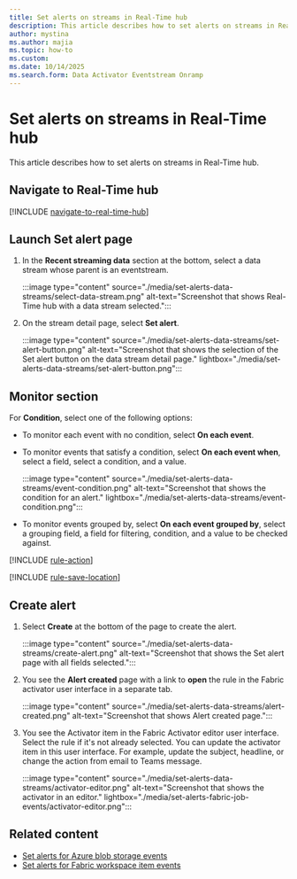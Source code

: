 ```yaml
---
title: Set alerts on streams in Real-Time hub
description: This article describes how to set alerts on streams in Real-Time hub.
author: mystina
ms.author: majia
ms.topic: how-to
ms.custom:
ms.date: 10/14/2025
ms.search.form: Data Activator Eventstream Onramp
---
```


# Set alerts on streams in Real-Time hub
This article describes how to set alerts on streams in Real-Time hub.

## Navigate to Real-Time hub

[!INCLUDE [navigate-to-real-time-hub](./includes/navigate-to-real-time-hub.md)]

## Launch Set alert page

1. In the **Recent streaming data** section at the bottom, select a data stream whose parent is an eventstream.

    :::image type="content" source="./media/set-alerts-data-streams/select-data-stream.png" alt-text="Screenshot that shows Real-Time hub with a data stream selected.":::
1. On the stream detail page, select **Set alert**. 

    :::image type="content" source="./media/set-alerts-data-streams/set-alert-button.png" alt-text="Screenshot that shows the selection of the Set alert button on the data stream detail page." lightbox="./media/set-alerts-data-streams/set-alert-button.png":::
    
## Monitor section

For **Condition**, select one of the following options:

- To monitor each event with no condition, select **On each event**.
- To monitor events that satisfy a condition, select **On each event when**, select a field, select a condition, and a value. 

    :::image type="content" source="./media/set-alerts-data-streams/event-condition.png" alt-text="Screenshot that shows the condition for an alert." lightbox="./media/set-alerts-data-streams/event-condition.png":::
- To monitor events grouped by, select **On each event grouped by**, select a grouping field, a field for filtering, condition, and a value to be checked against. 

[!INCLUDE [rule-action](./includes/rule-action.md)]

[!INCLUDE [rule-save-location](./includes/rule-save-location.md)]

## Create alert

1. Select **Create** at the bottom of the page to create the alert.

    :::image type="content" source="./media/set-alerts-data-streams/create-alert.png" alt-text="Screenshot that shows the Set alert page with all fields selected.":::        
1. You see the **Alert created** page with a link to **open** the rule in the Fabric activator user interface in a separate tab.

    :::image type="content" source="./media/set-alerts-data-streams/alert-created.png" alt-text="Screenshot that shows Alert created page.":::        
1. You see the Activator item in the Fabric Activator editor user interface. Select the rule if it's not already selected. You can update the activator item in this user interface. For example, update the subject, headline, or change the action from email to Teams message. 

    :::image type="content" source="./media/set-alerts-data-streams/activator-editor.png" alt-text="Screenshot that shows the activator in an editor." lightbox="./media/set-alerts-fabric-job-events/activator-editor.png"::: 

## Related content

- [Set alerts for Azure blob storage events](set-alerts-azure-blob-storage-events.md)
- [Set alerts for Fabric workspace item events](set-alerts-fabric-workspace-item-events.md)
